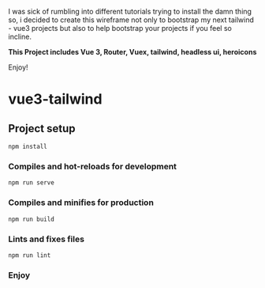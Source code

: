 I was sick of rumbling into different tutorials trying to install the damn thing so, i decided to create this wireframe not only to bootstrap 
my next tailwind - vue3 projects but also to help bootstrap your projects if you feel so incline.

**This Project includes Vue 3, Router, Vuex, tailwind, headless ui, heroicons**

Enjoy!



# vue3-tailwind

## Project setup
```
npm install
```

### Compiles and hot-reloads for development
```
npm run serve
```

### Compiles and minifies for production
```
npm run build
```

### Lints and fixes files
```
npm run lint
```

### Enjoy
